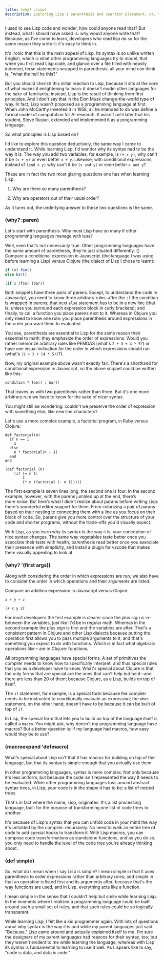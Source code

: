 ```yaml
---
title: (why? :lisp)
description: Exploring Lisp's parenthesis and operator placement; or, the merits of a uniform, treelike syntax.
---
```


I used to see Lisp code and wonder, how could anyone read that? But instead, what I should have asked is: why would anyone write that? Because, as I've come to learn, developers who read lisp do so for the same reason they write it: it's easy to think in. 

It's ironic that this is the main appeal of Lisp. Its syntax is so unlike written English, which is what other programming languages try to model, that when you first read Lisp code, and glance over a file filled with heavily indented, terse statements wrapped in parenthesis, all your mind can think is, "what the hell he this?" 

But you should cherish this initial reaction to Lisp, because it sits at the core of what makes it enlightening to learn: it doesn't model other languages for the sake of familiarity; instead, Lisp is the result of thinking from first principles. And I don't say that in the Elon Musk change-the-world type of way. In fact, Lisp wasn't proposed as a programming language at first. When John McCarthy invented it in 1958, all he intended to do was define a formal model of computation for AI research. It wasn't until later that his student, Steve Russel, extended and implemented it as a programming language.

So what principles is Lisp based on?

I'd like to explore this question deductively, the same way I came to understand it. While learning Lisp, I'd wonder why its syntax had to be the way it is. The way you add two variables, for example, is `(+ x y)`, why can't it be `(x + y)` or even better `x + y`. Likewise, with conditional expressions, instead of `(and x y)` why can't it be `(x and y)` or even better `x and y`? 

These are in fact the two most glaring questions one has when learning Lisp:

1. Why are there so many parenthesis?

2. Why are operators out of their usual order?

As it turns out, the underlying answer to these two questions is the same.

### (why? :paren)

Let's start with parenthesis. Why must Lisp have so many if other programming languages manage with less?

Well, even that's not necessarily true. Other programming languages have the same amount of parenthesis, they're just situated differently.
{}
Compare a conditional expression in Javascript (the language I was using before learning a Lisp) versus Clojure (the dialect of Lisp I chose to learn): 

```js
if (x) foo() 
else bar()
```

```clj
(if x (foo) (bar))
```

Both snippets have three pairs of parens. Except, to understand the code in Javascript, you need to know three arbitrary rules: after the `if` the condition is wrapped in parens; that next `else` statement has to be in a new line (that is, unless you surround each expression block in curly brackets); and finally, to call a function you place parens next to it. Whereas in Clojure you only need to know one rule: you place parenthesis around expressions in the order you want them to evaluated.

You see, parenthesis are essential to Lisp for the same reason their essential to math: they emphasize the order of expressions. Would you rather memorize arbitrary rules like PEMDAS (what's `2 + 3 + 4 * 5`?) or have one visual indication for the order in which expressions should run (what's `(2 + 3 + (4 * 5))`?). 

Now, my original example above wasn't exactly fair. There's a shorthand for conditional expression in Javascript, so the above snippet could be written like this:
```
condition ? foo() : bar()
```

That leaves us with two parenthesis rather than three. But it's one more arbitrary rule we have to know for the sake of nicer syntax. 

You might still be wondering: couldn't we preserve the order of expression with something else, like new line characters?

Let's use a more complex example, a factorial program, in Ruby versus Clojure:

```
def factorial(n)
  if n == 1
    1
  else
    n * factorial(n - 1)
  end
end
```

```
(def factorial (n)
    (if (= n 1)
        1
        (* n (factorial (- n 1)))))
```

The first example is seven lines long, the second one is four. In the second example, however, with the parens jumbled up at the end, there’s more noise. But here’s what I didn't realize about parans before writing Lisp: there's wonderful editor support for them. From colorizing a pair of parans based on their nesting to connecting them with a line as you focus on their block of code. So, parans give you more control over the structure of your code and shorter programs, without the trade-offs you'd visually expect.

With Lisp, as you learn why its syntax is the way it is, your conception of nice syntax changes. The same way vegetables taste better once you associate their taste with health, parenthesis read better once you associate their presence with simplicity, and install a plugin for vscode that makes them visually appealing to look at.

### (why? '(first args))

Along with considering the order in which expressions are run, we also have to consider the order in which operations and their arguments are listed.

Compare an addition expression in Javascript versus Clojure. 

```js
x + y + z
```

```clj
(+ x y z)
```

For most developers the first example is clearer since the plus sign is in-between the variables, just like it'd be in regular math. Whereas in the second example the plus sign is first and the variables are after. That's a consistent pattern in Clojure and other Lisp dialects because putting the operation first allows you to pass multiple arguments to it; and that's something you expect to do with functions. Which is in fact what algebraic operations like `+` are in Clojure: functions. 

All programming languages have special forms. A set of primitives the compiler needs to know how to specifically interpret, and thus special rules that you as a developer have to know. What's special about Clojure is that the only forms that are special are the ones that can't help but be it--and there are less than 20 of them; because Clojure, as a Lisp, builds on top of itself. 

The `if` statement, for example, is a special form because the compiler needs to be instructed to conditionally evaluate an expression; the `when` statement, on the other hand, doesn't have to be because it can be built of top of `if`.

In Lisp, the special form that lets you to build on top of the language itself is called a `macro`. You might ask, why doesn't my programming language have macros? But a better question is: if my language had macros, how easy would they be to use?

### (macroexpand 'defmacro)

What's special about Lisp isn't that it has macros for building on top of the language, but that its syntax is simple enough that you actually use them.

In other programming languages, syntax is more complex. Not only because it's less uniform, but because the code isn't represented the way it needs to be evaluated. While other programming languages toss around abstract syntax trees, in Lisp, your code is in the shape it has to be: a list of nested trees. 

That's in fact where the name, Lisp, originates. It's a list processing language, built for the purpose of transforming one list of code trees to another.

It's because of Lisp's syntax that you can unfold code in your mind the way it's unfolded by the compiler: recursively. No need to walk an entire tree of code to add special hooks to transform it. With Lisp macros, you can compose code transformations as standalone functions, and as you do so, you only need to handle the level of the code tree you're already thinking about. 

### (def simple)

So, what do I mean when I say Lisp is simple? I mean simple in that it uses parenthesis to order expressions rather than arbitrary rules; and simple in that an operation is listed first and its arguments after, because that's the way functions are used, and in Lisp, everything acts like a function. 

I mean simple in the sense that I couldn't help but smile while learning Lisp. In the moments where I realized a programming language could be built around such a small set of rules, and that such rules could be so logically transparent. 

While learning Lisp, I felt like a kid programmer again. With lots of questions about why syntax is the way it is and while my parent languages just said "Because," Lisp came around and actually explained itself to me. I'm sure the designers of my parent languages had reasons for their syntax, too; but they weren't evident to me while learning the language, whereas with Lisp its syntax is fundamental to learning to use it well. As Lispsers like to say, "code is data, and data is code."
